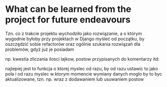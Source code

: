 # What can be learned from the project for future endeavours
Tzn. co z trakcie projektu wychodziło jako rozwiązanie, a o którym wygodnie byłoby przy projektach w Django myśleć od początku, by oszczędzić sobie refactorów oraz ogólnie szukania rozwiązań dla problemów, gdyż już je posiadam

np. kwestia zliczania ilosci lajkow, postow przypisanych do komentarzy itd:

najlepiej jest to funkcja o ktorej myslec od razu, by od razu ustawic to jako pola i od razu myslec w ktorym momencie wymiany danych moglo by to byc aktualizowane, tzn. np. wraz z dodawaniem lub usuwaniem postow